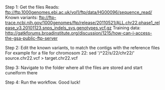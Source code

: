 Step 1: Get the files
    Reads: ftp://ftp.1000genomes.ebi.ac.uk/vol1/ftp/data/HG00096/sequence_read/
    Known variants: ftp://ftp-trace.ncbi.nih.gov/1000genomes/ftp/release/20110521/ALL.chr22.phase1_release_v3.20101123.snps_indels_svs.genotypes.vcf.gz
    Training data: http://gatkforums.broadinstitute.org/discussion/1215/how-can-i-access-the-gsa-public-ftp-server
    
Step 2: Edit the known variants, to match the contigs with the reference files
    For example for a file for chromosom 22:
    sed '/^22/s/22/chr22/' source.chr22.vcf > target.chr22.vcf
    
Step 3: Navigate to the folder where all the files are stored and start cuneiform there

Step 4: Run the workflow. Good luck!